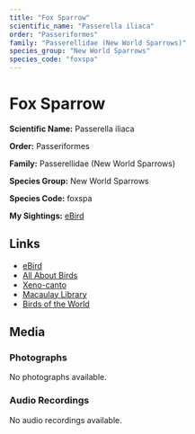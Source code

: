 ```yaml
---
title: "Fox Sparrow"
scientific_name: "Passerella iliaca"
order: "Passeriformes"
family: "Passerellidae (New World Sparrows)"
species_group: "New World Sparrows"
species_code: "foxspa"
---
```


# Fox Sparrow

**Scientific Name:** Passerella iliaca

**Order:** Passeriformes

**Family:** Passerellidae (New World Sparrows)

**Species Group:** New World Sparrows

**Species Code:** foxspa

**My Sightings:** [eBird](https://ebird.org/lifelist?r=world&time=life&spp=foxspa)

## Links
* [eBird](https://ebird.org/species/foxspa) 
* [All About Birds](https://www.allaboutbirds.org/guide/foxspa) 
* [Xeno-canto](https://www.xeno-canto.org/species/foxspa) 
* [Macaulay Library](https://search.macaulaylibrary.org/catalog?taxonCode=foxspa&sort=rating_rank_desc)
* [Birds of the World](https://birdsoftheworld.org/bow/species/foxspa)

## Media
### Photographs
No photographs available.

### Audio Recordings
No audio recordings available.
